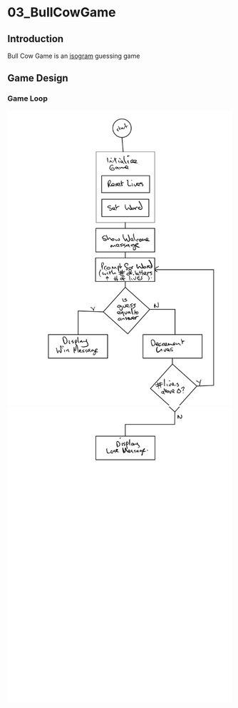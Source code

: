 # 03_BullCowGame

## Introduction

Bull Cow Game is an [isogram](https://en.wikipedia.org/wiki/Isogram) guessing
game

## Game Design


### Game Loop

![Diagram 1](docs/diagram1.png)
![Diagram 2](docs/diagram2.png)
